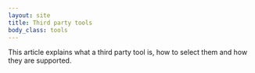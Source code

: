 ```yaml
---
layout: site
title: Third party tools
body_class: tools
---
```


This article explains what a third party tool is, how to select them and how they are supported.

